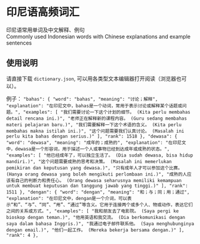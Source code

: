 # 印尼语高频词汇

印尼语常用单词及中文解释、例句   
Commonly used Indonesian words with Chinese explanations and example sentences

## 使用说明

请直接下载 `dictionary.json`, 可以用各类型文本编辑器打开阅读（浏览器也可以）。

例子：
`
"bahas": {
    "word": "bahas",
    "meaning": "讨论；解释",
    "explanation": "在印尼文中，bahas是一个动词，常用于表示讨论或解释某个话题或问题。",
    "examples": [
        "我们需要讨论一下这个计划的细节。 (Kita perlu membahas detail rencana ini.)",
        "老师正在解释新的课程内容。 (Guru sedang membahas materi pelajaran baru.)",
        "我们需要解释一下这个术语的含义。 (Kita perlu membahas makna istilah ini.)",
        "这个问题需要我们认真讨论。 (Masalah ini perlu kita bahas dengan serius.)"
    ],
    "rank": 1518
},
"dewasa": {
    "word": "dewasa",
    "meaning": "成年的；成熟的",
    "explanation": "在印尼文中，dewasa是一个形容词，用于描述一个人或事物已经到达成年或成熟的状态。",
    "examples": [
        "他已经成年了，可以独立生活了。 (Dia sudah dewasa, bisa hidup mandiri.)",
        "这个问题需要成熟的思考和决策。 (Masalah ini memerlukan pemikiran dan keputusan yang dewasa.)",
        "只有成年人才可以参加这个比赛。 (Hanya orang dewasa yang boleh mengikuti perlombaan ini.)",
        "成熟的人应该有自己的判断力和责任心。 (Orang dewasa seharusnya memiliki kemampuan untuk membuat keputusan dan tanggung jawab yang tinggi.)"
    ],
    "rank": 1511
},
"dengan": {
    "word": "dengan",
    "meaning": "和；与；同；用；通过",
    "explanation": "在印尼文中，dengan是一个介词，可以表示“和”、“与”、“同”、“用”、“通过”等含义。它用于连接两个或多个人、物或动作，表达它们之间的关系或方式。",
    "examples": [
        "我和朋友去了电影院。 (Saya pergi ke bioskop dengan teman.)",
        "他用英语和我交流。 (Dia berkomunikasi dengan saya dalam bahasa Inggris.)",
        "我通过电子邮件联系他。 (Saya menghubunginya dengan email.)",
        "他们一起工作。 (Mereka bekerja bersama dengan.)"
    ],
    "rank": 4
},
`
